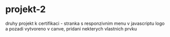 # projekt-2
druhy projekt k certifikaci - stranka s responzivnim menu v javascriptu
logo a pozadi vytvoreno v canve, pridani nekterych vlastnich prvku
